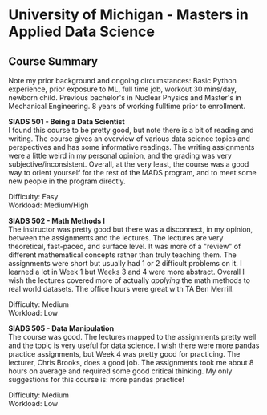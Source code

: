 # University of Michigan - Masters in Applied Data Science
## Course Summary

Note my prior background and ongoing circumstances: Basic Python experience, prior exposure to ML, full time job, workout 30 mins/day, newborn child. Previous bachelor's in Nuclear Physics and Master's in Mechanical Engineering. 8 years of working fulltime prior to enrollment.

**SIADS 501 - Being a Data Scientist**\
I found this course to be pretty good, but note there is a bit of reading and writing. The course gives an overview of various data science topics and perspectives and has some informative readings. The writing assignments were a little weird in my personal opinion, and the grading was very subjective/inconsistent. Overall, at the very least, the course was a good way to orient yourself for the rest of the MADS program, and to meet some new people in the program directly.

Difficulty: Easy\
Workload: Medium/High


**SIADS 502 - Math Methods I**\
The instructor was pretty good but there was a disconnect, in my opinion, between the assignments and the lectures. The lectures are very theoretical, fast-paced, and surface level. It was more of a "review" of different mathematical concepts rather than truly teaching them. The assignments were short but usually had 1 or 2 difficult problems on it. I learned a lot in Week 1 but Weeks 3 and 4 were more abstract. Overall I wish the lectures covered more of actually *applying* the math methods to real world datasets. The office hours were great with TA Ben Merrill.

Difficulty: Medium\
Workload: Low


**SIADS 505 - Data Manipulation**\
The course was good. The lectures mapped to the assignments pretty well and the topic is very useful for data science. I wish there were more pandas practice assignments, but Week 4 was pretty good for practicing. The lecturer, Chris Brooks, does a good job. The assignments took me about 8 hours on average and required some good critical thinking. My only suggestions for this course is: more pandas practice!

Difficulty: Medium\
Workload: Low

